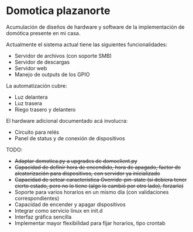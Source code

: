 # Domotica plazanorte

Acumulación de diseños de hardware y software de la implementación de domótica presente en mi casa.

Actualmente el sistema actual tiene las siguientes funcionalidades:
  - Servidor de archivos (con soporte SMB)
  - Servidor de descargas
  - Servidor web
  - Manejo de outputs de los GPIO

La automatización cubre:
  - Luz delantera
  - Luz trasera
  - Riego trasero y delantero

El hardware adicional documentado acá involucra:
  - Circuito para relés
  - Panel de status y de conexión de dispositivos

TODO:
  * ~~Adaptar domotica.py a upgrades de domoclient.py~~
  * ~~Capacidad de definir hora de encendido, hora de apagado, factor de aleatorización para dispositivos, con servidor ya inicializado~~
  * ~~Capacidad de setear característica Override-pin-state (si debiera tener cierto estado, pero no lo tiene (algo lo cambió por otro lado), forzarlo)~~
  * Soporte para varios horarios en un mismo día (con validaciones correspondientes)
  * Capacidad de encender y apagar dispositivos
  * Integrar como servicio linux en init.d
  * Interfaz gráfica sencilla
  * Implementar mayor flexibilidad para fijar horarios, tipo crontab